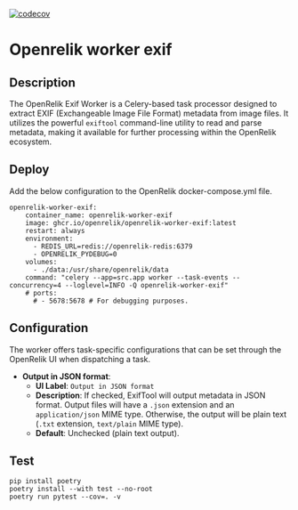 [![codecov](https://codecov.io/github/openrelik/openrelik-worker-exif/graph/badge.svg?token=cv9CSSeEC3)](https://codecov.io/github/openrelik/openrelik-worker-exif)

# Openrelik worker exif
## Description
The OpenRelik Exif Worker is a Celery-based task processor designed to extract EXIF (Exchangeable Image File Format) metadata from image files. It utilizes the powerful `exiftool` command-line utility to read and parse metadata, making it available for further processing within the OpenRelik ecosystem.

## Deploy


Add the below configuration to the OpenRelik docker-compose.yml file.

```
openrelik-worker-exif:
    container_name: openrelik-worker-exif
    image: ghcr.io/openrelik/openrelik-worker-exif:latest
    restart: always
    environment:
      - REDIS_URL=redis://openrelik-redis:6379
      - OPENRELIK_PYDEBUG=0
    volumes:
      - ./data:/usr/share/openrelik/data
    command: "celery --app=src.app worker --task-events --concurrency=4 --loglevel=INFO -Q openrelik-worker-exif"
    # ports:
      # - 5678:5678 # For debugging purposes.
```

## Configuration

The worker offers task-specific configurations that can be set through the OpenRelik UI when dispatching a task.

*   **Output in JSON format**:
    *   **UI Label**: `Output in JSON format`
    *   **Description**: If checked, ExifTool will output metadata in JSON format. Output files will have a `.json` extension and an `application/json` MIME type. Otherwise, the output will be plain text (`.txt` extension, `text/plain` MIME type).
    *   **Default**: Unchecked (plain text output).


## Test
```
pip install poetry
poetry install --with test --no-root
poetry run pytest --cov=. -v
```
